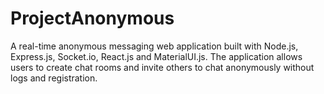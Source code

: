 # ProjectAnonymous
A real-time anonymous messaging web application built with Node.js, Express.js, Socket.io, React.js and MaterialUI.js. The application allows users to create chat rooms and invite others to chat anonymously without logs and registration.
